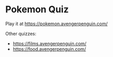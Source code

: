 # Pokemon Quiz

Play it at https://pokemon.avengerpenguin.com/

Other quizzes:

- https://films.avengerpenguin.com/
- https://food.avengerpenguin.com/
